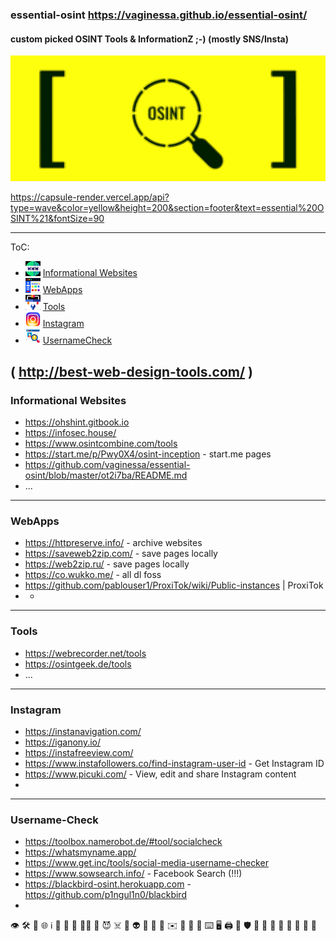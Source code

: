 ### essential-osint https://vaginessa.github.io/essential-osint/
#### custom picked OSINT Tools &amp; InformationZ ;-) (mostly SNS/Insta)

![osint](https://github.com/vaginessa/essential-osint/blob/master/osint.png?raw=true)

https://capsule-render.vercel.app/api?type=wave&color=yellow&height=200&section=footer&text=essential%20OSINT%21&fontSize=90

----
ToC:

+ <img src="https://github.com/vaginessa/essential-osint/blob/master/infosites.png?raw=true"  width="24" height="24"> [Informational Websites](#Infosites)
+ <img src="https://github.com/vaginessa/essential-osint/blob/master/webapps.png?raw=true"  width="24" height="24"> [WebApps](#webapps)
+ <img src="https://github.com/vaginessa/essential-osint/blob/master/tools.png?raw=true"  width="24" height="24"> [Tools](#tools)
+ <img src="https://github.com/vaginessa/essential-osint/blob/master/insta.png?raw=true"  width="24" height="24"> [Instagram](#insta)
+ <img src="https://github.com/vaginessa/essential-osint/blob/master/username.png?raw=true"  width="24" height="24"> [UsernameCheck](#username)

(  http://best-web-design-tools.com/  )
----
### <a name="infosites"></a>Informational Websites
+ https://ohshint.gitbook.io
+ https://infosec.house/
+ https://www.osintcombine.com/tools
+ https://start.me/p/Pwy0X4/osint-inception - start.me pages
+ https://github.com/vaginessa/essential-osint/blob/master/ot2i7ba/README.md
+ ...
  

----
### <a name="webapps"></a>WebApps

+ https://httpreserve.info/ - archive websites
+ https://saveweb2zip.com/ - save pages locally
+ https://web2zip.ru/ - save pages locally
+ https://co.wukko.me/ - all dl foss
+ https://github.com/pablouser1/ProxiTok/wiki/Public-instances | ProxiTok
+ + 

----
### <a name="tools"></a>Tools
+ https://webrecorder.net/tools
+ https://osintgeek.de/tools
+ ...

----
### <a name="insta"></a>Instagram
+ https://instanavigation.com/
+ https://iganony.io/
+ https://instafreeview.com/
+ https://www.instafollowers.co/find-instagram-user-id - Get Instagram ID
+ https://www.picuki.com/ - View, edit and share Instagram content
+ 

 
----
### <a name="username"></a>Username-Check
+ https://toolbox.namerobot.de/#tool/socialcheck
+ https://whatsmyname.app/
+ https://www.get.inc/tools/social-media-username-checker
+ https://www.sowsearch.info/ - Facebook Search (!!!)
+ https://blackbird-osint.herokuapp.com - https://github.com/p1ngul1n0/blackbird
+ 

👁‍  🛠  🪩  🌐  ℹ️  🪪  🪬  🫶  🏴‍☠️ 🧐  😈  ☠️  💩  👽  👾  🤖  📧  ✉️  🔭 🔬 🔮  ⌨️ 🖥 🖨  🏥  🛡  🍭 🍬  🧄 🧅  🍍  🐾  🛜  🛜  
